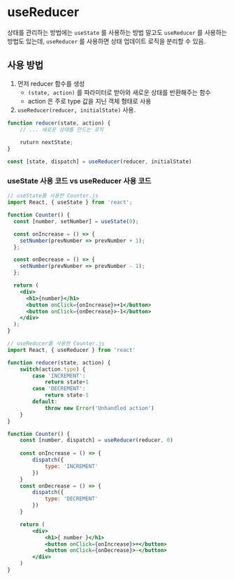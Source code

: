# useReducer

상태를 관리하는 방법에는 `useState` 를 사용하는 방법 말고도 `useReducer` 를 사용하는 방법도 있는데, `useReducer` 를 사용하면 상태 업데이트 로직을 분리할 수 있음.

## 사용 방법

1. 먼저 reducer 함수를 생성 
    - `(state, action)` 를 파라미터로 받아와 새로운 상태를 반환해주는 함수
    - action 은 주로 type 값을 지닌 객체 형태로 사용
2. `useReducer(reducer, initialState)` 사용.

```jsx
function reducer(state, action) {
	// ... 새로운 상태를 만드는 로직
	
	ruturn nextState;
}

const [state, dispatch] = useReducer(reducer, initialState)
```

### useState 사용 코드 vs useReducer 사용 코드

```jsx
// useState를 사용한 Counter.js
import React, { useState } from 'react';

function Counter() {
  const [number, setNumber] = useState(0);

  const onIncrease = () => {
    setNumber(prevNumber => prevNumber + 1);
  };

  const onDecrease = () => {
    setNumber(prevNumber => prevNumber - 1);
  };

  return (
    <div>
      <h1>{number}</h1>
      <button onClick={onIncrease}>+1</button>
      <button onClick={onDecrease}>-1</button>
    </div>
  );
}
```

```jsx
// useReducer를 사용한 Counter.js
import React, { useReducer } from 'react'

function reducer(state, action) {
    switch(action.type) {
        case 'INCREMENT':
            return state+1
        case 'DECREMENT':
            return state-1
        default:
            throw new Error('Unhandled action')
    }
}

function Counter() {
    const [number, dispatch] = useReducer(reducer, 0)
    
    const onIncrease = () => {
        dispatch({
            type: 'INCREMENT'
        })
    }
    const onDecrease = () => {
        dispatch({
            type: 'DECREMENT'
        })
    }

    return (
        <div>
            <h1>{ number }</h1>
            <button onClick={onIncrease}>+</button>
            <button onClick={onDecrease}>-</button>
        </div>
    )
}
```